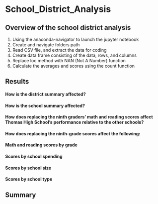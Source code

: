 # School_District_Analysis

## Overview of the school district analysis

  1.	Using the anaconda-navigator to launch the jupyter notebook
  2.	Create and navigate folders path
  3.	Read CSV file, and extract the data for coding
  4.	Create data frame consisting of the data, rows, and columns
  5.	Replace loc method with NAN (Not A Number) function
  6.	Calculate the averages and scores using the count function  

## Results
  
  #### How is the district summary affected?
  
  #### How is the school summary affected?
  
  #### How does replacing the ninth graders’ math and reading scores affect Thomas High School’s           performance relative to the other schools?
  
  #### How does replacing the ninth-grade scores affect the following:
  
  #### Math and reading scores by grade
    
  #### Scores by school spending
    
  #### Scores by school size
    
  #### Scores by school type

## Summary
